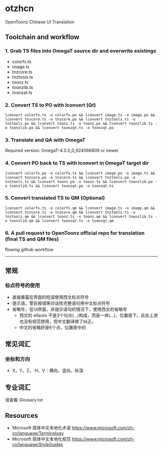 # otzhcn
 OpenToonz Chinese UI Translation

## Toolchain and workflow

### 1. Grab TS files into OmegaT source dir and overwrite existings 
- colorfx.ts
- image.ts
- tnzcore.ts
- tnztools.ts
- toonz.ts
- toonzlib.ts
- toonzat.ts


### 2. Convert TS to PO with lconvert (Qt)
```
lconvert colorfx.ts -o colorfx.po && lconvert image.ts -o image.po && lconvert tnzcore.ts -o tnzcore.po && lconvert tnztools.ts -o tnztools.po && lconvert toonz.ts -o toonz.po && lconvert toonzlib.ts -o toonzlib.po && lconvert toonzqt.ts -o toonzqt.po
```
### 3. Translate and QA with OmegaT
Required version: OmegaT-4.3.3_0_924066809 or newer


### 4. Convert PO back to TS with lconvert in OmegaT target dir
```
lconvert colorfx.po -o colorfx.ts && lconvert image.po -o image.ts && lconvert tnzcore.po -o tnzcore.ts && lconvert tnztools.po -o tnztools.ts && lconvert toonz.po -o toonz.ts && lconvert toonzlib.po -o toonzlib.ts && lconvert toonzqt.po -o toonzqt.ts
```

### 5. Convert translated TS to QM (Optional)
```
lconvert colorfx.ts -o colorfx.qm && lconvert image.ts -o image.qm && lconvert tnzcore.ts -o tnzcore.qm && lconvert tnztools.ts -o tnztools.qm && lconvert toonz.ts -o toonz.qm && lconvert toonzlib.ts -o toonzlib.qm && lconvert toonzqt.ts -o toonzqt.qm
```

### 6. A pull request to OpenToonz official repo for translation (final TS and QM files)
flowing github workflow

---

## 常规
### 标点符号的使用
- 直接暴露在界面的短语使用西文标点符号
- 提示语，警告报错等对话性完整语句用中文标点符号
- 省略号，在UI界面，非提示语句的情况下，使用西文的省略号
    - 西文的 ellipsis 不是3个句点(...)构成，而是一体(…)，位置居下。此处上游也没有规范使用，但中文翻译做了纠正。
    - 中文的省略好是6个点，位置居中的

## 常见词汇

### 坐标和方向
- X，Y，Z， H，V：横向，竖向，纵深

## 专业词汇
请查看 Glossary.txt


## Resources
- Microsoft 简体中文本地化术语  https://www.microsoft.com/zh-cn/language/Terminology
- Microsoft 简体中文本地化规范 https://www.microsoft.com/zh-cn/language/StyleGuides

